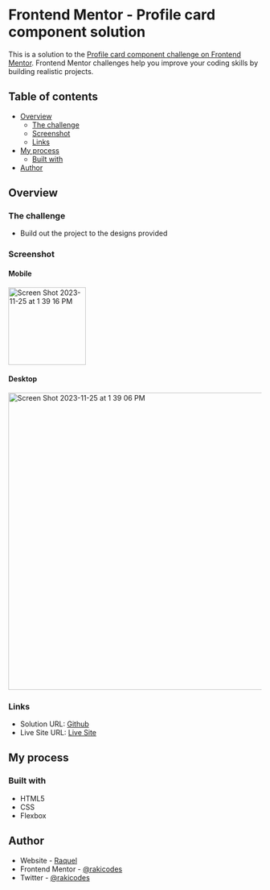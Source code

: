 # Frontend Mentor - Profile card component solution

This is a solution to the [Profile card component challenge on Frontend Mentor](https://www.frontendmentor.io/challenges/profile-card-component-cfArpWshJ). Frontend Mentor challenges help you improve your coding skills by building realistic projects. 

## Table of contents

- [Overview](#overview)
  - [The challenge](#the-challenge)
  - [Screenshot](#screenshot)
  - [Links](#links)
- [My process](#my-process)
  - [Built with](#built-with)
- [Author](#author)

## Overview

### The challenge

- Build out the project to the designs provided

### Screenshot

#### Mobile
<img width="154" alt="Screen Shot 2023-11-25 at 1 39 16 PM" src="https://github.com/rakicodes/frontendmentor/assets/101219940/27bdd59e-968a-48a6-852e-7dd2c1d0c63e">

#### Desktop
<img width="590" alt="Screen Shot 2023-11-25 at 1 39 06 PM" src="https://github.com/rakicodes/frontendmentor/assets/101219940/8d61786a-45ec-4853-9df0-e2a602ad97c6">


### Links

- Solution URL: [Github](https://github.com/rakicodes/frontendmentor/tree/main/profilecardcomponent)
- Live Site URL: [Live Site](https://frontendmentorchallenges-rakicodes.netlify.app/profilecardcomponent/)

## My process

### Built with

- HTML5 
- CSS 
- Flexbox


## Author

- Website - [Raquel](https://raquelgo.netlify.app/)
- Frontend Mentor - [@rakicodes](https://www.frontendmentor.io/profile/rakicodes)
- Twitter - [@rakicodes](https://www.twitter.com/rakicodes)


